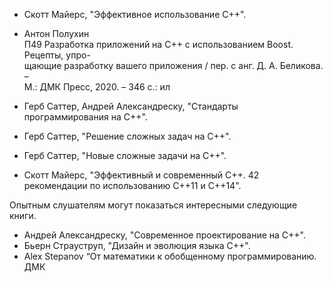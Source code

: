   

- Скотт Майерс, "Эффективное использование С++".
- Антон Полухин  
    П49 Разработка приложений на C++ с использованием Boost. Рецепты, упро-  
    щающие разработку вашего приложения / пер. с анг. Д. А. Беликова. –  
    М.: ДМК Пресс, 2020. – 346 с.: ил  
    
- Герб Саттер, Андрей Александреску, "Стандарты программирования на C++".
- Герб Саттер, "Решение сложных задач на С++".
- Герб Саттер, "Новые сложные задачи на C++".
- Скотт Майерс, "Эффективный и современный С++. 42 рекомендации по использованию C++11 и C++14".

Опытным слушателям могут показаться интересными следующие книги.

- Андрей Александреску, "Современное проектирование на С++".
- Бьерн Страуструп, "Дизайн и эволюция языка C++".
- Alex Stepanov “От математики к обобщенному программированию. ДМК